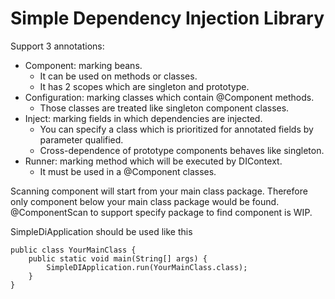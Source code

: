 # Simple Dependency Injection Library
Support 3 annotations:
* Component: marking beans. 
  * It can be used on methods or classes. 
  * It has 2 scopes which are singleton and prototype.
* Configuration: marking classes which contain @Component methods. 
  * Those classes are treated like singleton component classes.
* Inject: marking fields in which dependencies are injected. 
  * You can specify a class which is prioritized for annotated fields by parameter qualified.
  * Cross-dependence of prototype components behaves like singleton.
* Runner: marking method which will be executed by DIContext. 
  * It must be used in a @Component classes.

Scanning component will start from your main class package. Therefore only component below your main class package would be found. @ComponentScan to support specify package to find component is WIP.

SimpleDiApplication should be used like this
```
public class YourMainClass {
    public static void main(String[] args) {
        SimpleDIApplication.run(YourMainClass.class);
    }
}
```